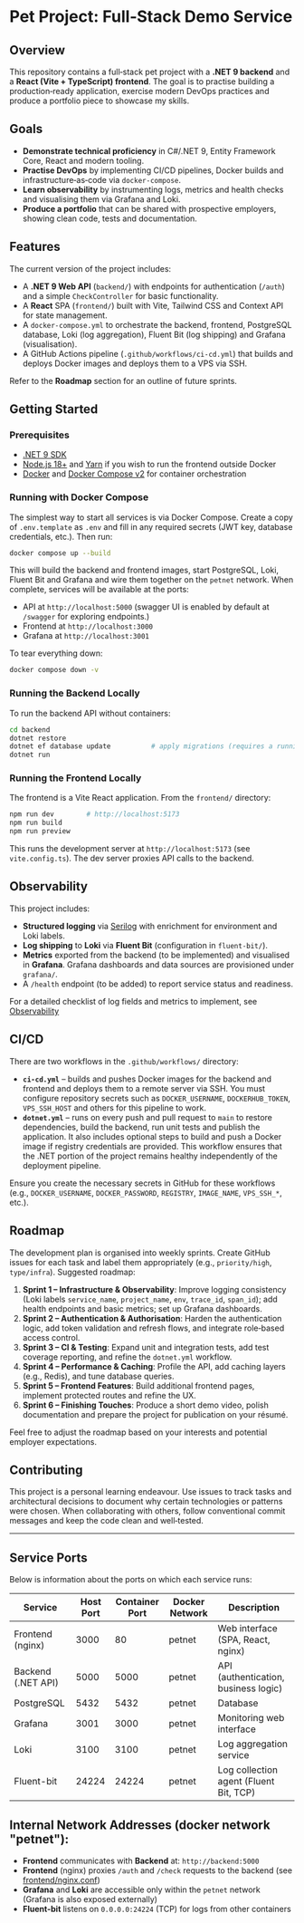# Pet Project: Full‑Stack Demo Service

## Overview

This repository contains a full‑stack pet project with a **.NET 9 backend** and a **React (Vite + TypeScript) frontend**.  The goal is to practise building a production‑ready application, exercise modern DevOps practices and produce a portfolio piece to showcase my skills.


## Goals

* **Demonstrate technical proficiency** in C#/.NET 9, Entity Framework Core, React and modern tooling.
* **Practise DevOps** by implementing CI/CD pipelines, Docker builds and infrastructure‑as‑code via `docker-compose`.
* **Learn observability** by instrumenting logs, metrics and health checks and visualising them via Grafana and Loki.
* **Produce a portfolio** that can be shared with prospective employers, showing clean code, tests and documentation.

## Features

The current version of the project includes:

* A **.NET 9 Web API** (`backend/`) with endpoints for authentication (`/auth`) and a simple `CheckController` for basic functionality.
* A **React** SPA (`frontend/`) built with Vite, Tailwind CSS and Context API for state management.
* A `docker-compose.yml` to orchestrate the backend, frontend, PostgreSQL database, Loki (log aggregation), Fluent Bit (log shipping) and Grafana (visualisation).
* A GitHub Actions pipeline (`.github/workflows/ci-cd.yml`) that builds and deploys Docker images and deploys them to a VPS via SSH.

Refer to the **Roadmap** section for an outline of future sprints.

## Getting Started

### Prerequisites

* [.NET 9 SDK](https://dotnet.microsoft.com/download/dotnet/9.0)
* [Node.js 18+](https://nodejs.org/) and [Yarn](https://yarnpkg.com/) if you wish to run the frontend outside Docker
* [Docker](https://www.docker.com/) and [Docker Compose v2](https://docs.docker.com/compose/) for container orchestration

### Running with Docker Compose

The simplest way to start all services is via Docker Compose.  Create a copy of `.env.template` as `.env` and fill in any required secrets (JWT key, database credentials, etc.).  Then run:

```bash
docker compose up --build
```

This will build the backend and frontend images, start PostgreSQL, Loki, Fluent Bit and Grafana and wire them together on the `petnet` network.  When complete, services will be available at the ports:
- API at `http://localhost:5000` (swagger UI is enabled by default at `/swagger` for exploring endpoints.)
- Frontend at `http://localhost:3000`
- Grafana at `http://localhost:3001`

To tear everything down:

```bash
docker compose down -v
```

### Running the Backend Locally

To run the backend API without containers:

```bash
cd backend
dotnet restore
dotnet ef database update          # apply migrations (requires a running PostgreSQL instance)
dotnet run
```

### Running the Frontend Locally

The frontend is a Vite React application.  From the `frontend/` directory:

```bash
npm run dev        # http://localhost:5173
npm run build
npm run preview
```

This runs the development server at `http://localhost:5173` (see `vite.config.ts`).  The dev server proxies API calls to the backend.

## Observability

This project includes:

* **Structured logging** via [Serilog](https://serilog.net/) with enrichment for environment and Loki labels.
* **Log shipping** to **Loki** via **Fluent Bit** (configuration in `fluent-bit/`).
* **Metrics** exported from the backend (to be implemented) and visualised in **Grafana**.  Grafana dashboards and data sources are provisioned under `grafana/`.
* A `/health` endpoint (to be added) to report service status and readiness.

For a detailed checklist of log fields and metrics to implement, see [Observability](docs/Observability.md)
## CI/CD

There are two workflows in the `.github/workflows/` directory:

* **`ci-cd.yml`** – builds and pushes Docker images for the backend and frontend and deploys them to a remote server via SSH.  You must configure repository secrets such as `DOCKER_USERNAME`, `DOCKERHUB_TOKEN`, `VPS_SSH_HOST` and others for this pipeline to work.
* **`dotnet.yml`** – runs on every push and pull request to `main` to restore dependencies, build the backend, run unit tests and publish the application.  It also includes optional steps to build and push a Docker image if registry credentials are provided.  This workflow ensures that the .NET portion of the project remains healthy independently of the deployment pipeline.

Ensure you create the necessary secrets in GitHub for these workflows (e.g., `DOCKER_USERNAME`, `DOCKER_PASSWORD`, `REGISTRY`, `IMAGE_NAME`, `VPS_SSH_*`, etc.).

## Roadmap

The development plan is organised into weekly sprints.  Create GitHub issues for each task and label them appropriately (e.g., `priority/high`, `type/infra`).  Suggested roadmap:

1. **Sprint 1 – Infrastructure & Observability**:  Improve logging consistency (Loki labels `service_name`, `project_name`, `env`, `trace_id`, `span_id`); add health endpoints and basic metrics; set up Grafana dashboards.
2. **Sprint 2 – Authentication & Authorisation**:  Harden the authentication logic, add token validation and refresh flows, and integrate role‑based access control.
3. **Sprint 3 – CI & Testing**:  Expand unit and integration tests, add test coverage reporting, and refine the `dotnet.yml` workflow.
4. **Sprint 4 – Performance & Caching**:  Profile the API, add caching layers (e.g., Redis), and tune database queries.
5. **Sprint 5 – Frontend Features**:  Build additional frontend pages, implement protected routes and refine the UX.
6. **Sprint 6 – Finishing Touches**:  Produce a short demo video, polish documentation and prepare the project for publication on your résumé.

Feel free to adjust the roadmap based on your interests and potential employer expectations.

## Contributing

This project is a personal learning endeavour.  Use issues to track tasks and architectural decisions to document why certain technologies or patterns were chosen.  When collaborating with others, follow conventional commit messages and keep the code clean and well‑tested.

---

## Service Ports

Below is information about the ports on which each service runs:

| Service            | Host Port | Container Port | Docker Network | Description                              |
|--------------------|-----------|----------------|----------------|------------------------------------------|
| Frontend (nginx)   | 3000      | 80             | petnet         | Web interface (SPA, React, nginx)        |
| Backend (.NET API) | 5000      | 5000           | petnet         | API (authentication, business logic)     |
| PostgreSQL         | 5432      | 5432           | petnet         | Database                                 |
| Grafana            | 3001      | 3000           | petnet         | Monitoring web interface                 |
| Loki               | 3100      | 3100           | petnet         | Log aggregation service                  |
| Fluent-bit         | 24224     | 24224          | petnet         | Log collection agent (Fluent Bit, TCP)   |

## Internal Network Addresses (docker network "petnet"):

- **Frontend** communicates with **Backend** at: `http://backend:5000`
- **Frontend** (nginx) proxies `/auth` and `/check` requests to the backend (see [frontend/nginx.conf](frontend/nginx.conf))
- **Grafana** and **Loki** are accessible only within the `petnet` network (Grafana is also exposed externally)
- **Fluent-bit** listens on `0.0.0.0:24224` (TCP) for logs from other containers